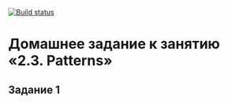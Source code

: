 [![Build status](https://ci.appveyor.com/api/projects/status/hxkqfav65qs5dm24?svg=true)](https://ci.appveyor.com/project/GovardVolovets/patterns-first-task)

# Домашнее задание к занятию «2.3. Patterns»
## Задание 1